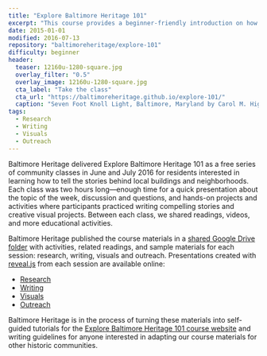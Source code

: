 ```yaml
---
title: "Explore Baltimore Heritage 101"
excerpt: "This course provides a beginner-friendly introduction on how to use archival sources to learn more about the history of Baltimore houses, buildings, and neighborhoods."
date: 2015-01-01
modified: 2016-07-13
repository: "baltimoreheritage/explore-101"
difficulty: beginner
header:
  teaser: 12160u-1280-square.jpg
  overlay_filter: "0.5"
  overlay_image: 12160u-1280-square.jpg
  cta_label: "Take the class"
  cta_url: "https://baltimoreheritage.github.io/explore-101/"
  caption: "Seven Foot Knoll Light, Baltimore, Maryland by Carol M. Highsmith. Courtesy [Library of Congress](https://www.loc.gov/pictures/item/2011630357/)"
tags:
  - Research
  - Writing
  - Visuals
  - Outreach
---
```


Baltimore Heritage delivered Explore Baltimore Heritage 101 as a free series of community classes in June and July 2016 for residents interested in learning how to tell the stories behind local buildings and neighborhoods. Each class was two hours long—enough time for a quick presentation about the topic of the week, discussion and questions, and hands-on projects and activities where participants practiced writing compelling stories and creative visual projects. Between each class, we shared readings, videos, and more educational activities.

Baltimore Heritage published the course materials in a [shared Google Drive folder](https://drive.google.com/drive/folders/0ByRNPnSQ-I35TF9yUC1XWi04azA?usp=sharing) with activities, related readings, and sample materials for each session: research, writing, visuals and outreach. Presentations created with [reveal.js](https://github.com/hakimel/reveal.js/) from each session are available online:

- [Research](http://elipousson.github.io/presentations/2016-06-21-explore-101-research.html#/)
- [Writing](http://elipousson.github.io/presentations/2016-06-28-explore-101-writing.html)
- [Visuals](http://elipousson.github.io/presentations/2016-07-05-explore-101-visuals.html)
- [Outreach](http://elipousson.github.io/presentations/2016-07-12-explore-101-outreach.html)

Baltimore Heritage is in the process of turning these materials into self-guided tutorials for the [Explore Baltimore Heritage 101 course website](http://baltimoreheritage.github.io/explore-101/) and writing guidelines for anyone interested in adapting our course materials for other historic communities.
